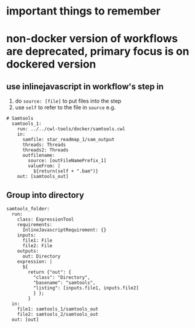 # important things to remember
# non-docker version of workflows are deprecated, primary focus is on dockered version
## use inlinejavascript in workflow's step in
1. do `source: [file]` to put files into the step
2. use `self` to refer to the file in `source`
e.g.
```cwl
# Samtools
  samtools_1:
    run: ../../cwl-tools/docker/samtools.cwl
    in:
      samfile: star_readmap_1/sam_output
      threads: Threads
      threads2: Threads
      outfilename:
        source: [outFileNamePrefix_1]
        valueFrom: |
          ${return(self + ".bam")}
    out: [samtools_out]
```

## Group into directory
```cwl
samtools_folder:
  run:
    class: ExpressionTool
    requirements:
      InlineJavascriptRequirement: {}
    inputs:
      file1: File
      file2: File
    outputs:
      out: Directory
    expression: |
      ${
        return {"out": {
          "class": "Directory",
          "basename": "samtools",
          "listing": [inputs.file1, inputs.file2]
          } };
        }
  in:
    file1: samtools_1/samtools_out
    file2: samtools_2/samtools_out
  out: [out]
```
